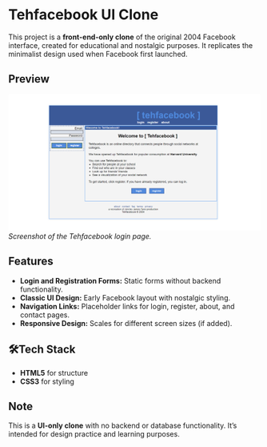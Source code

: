 
# Tehfacebook UI Clone

This project is a **front-end-only clone** of the original 2004 Facebook interface, created for educational and nostalgic purposes. It replicates the minimalist design used when Facebook first launched.

## Preview
![Tehfacebook Screenshot](./Screenshot%202024-10-16%20090714.png) 
*Screenshot of the Tehfacebook login page.*

## Features
- **Login and Registration Forms:** Static forms without backend functionality.
- **Classic UI Design:** Early Facebook layout with nostalgic styling.
- **Navigation Links:** Placeholder links for login, register, about, and contact pages.
- **Responsive Design:** Scales for different screen sizes (if added).

## 🛠Tech Stack
- **HTML5** for structure  
- **CSS3** for styling

## Note
This is a **UI-only clone** with no backend or database functionality. It’s intended for design practice and learning purposes.


